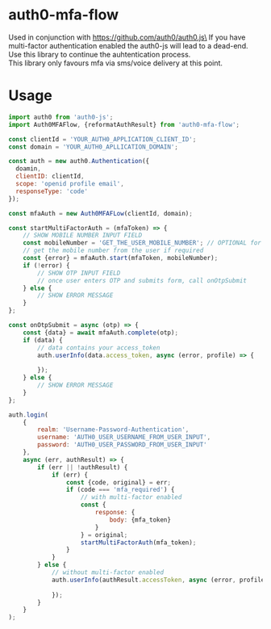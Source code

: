# auth0-mfa-flow

Used in conjunction with https://github.com/auth0/auth0.js\
If you have multi-factor authentication enabled the auth0-js will lead to a dead-end.\
Use this library to continue the auhtentication process.\
This library only favours mfa via sms/voice delivery at this point.

# Usage
```js
import auth0 from 'auth0-js';
import Auth0MFAFlow, {reformatAuthResult} from 'auth0-mfa-flow';

const clientId = 'YOUR_AUTH0_APPLICATION_CLIENT_ID';
const domain = 'YOUR_AUTH0_APLLICATION_DOMAIN';

const auth = new auth0.Authentication({
  doamin,
  clientID: clientId,
  scope: 'openid profile email',
  responseType: 'code'
});

const mfaAuth = new Auth0MFAFLow(clientId, domain);

const startMultiFactorAuth = (mfaToken) => {
	// SHOW MOBILE NUMBER INPUT FIELD
	const mobileNumber = 'GET_THE_USER_MOBILE_NUMBER'; // OPTIONAL for oob ( sms or voice )
	// get the mobile number from the user if required
	const {error} = mfaAuth.start(mfaToken, mobileNumber);
	if (!error) {
		// SHOW OTP INPUT FIELD
		// once user enters OTP and submits form, call onOtpSubmit
	} else {
		// SHOW ERROR MESSAGE
	}
};

const onOtpSubmit = async (otp) => {
	const {data} = await mfaAuth.complete(otp);
	if (data) {
		// data contains your access_token
		auth.userInfo(data.access_token, async (error, profile) => {
		
		});
	} else {
		// SHOW ERROR MESSAGE
	}
};

auth.login(
	{
		realm: 'Username-Password-Authentication',
		username: 'AUTH0_USER_USERNAME_FROM_USER_INPUT',
		password: 'AUTH0_USER_PASSWORD_FROM_USER_INPUT'
	},
	async (err, authResult) => {
		if (err || !authResult) {
			if (err) {
				const {code, original} = err;
				if (code === 'mfa_required') {
					// with multi-factor enabled
					const {
						response: {
							body: {mfa_token}
						}
					} = original;
					startMultiFactorAuth(mfa_token);
				}
			}
		} else {
			// without multi-factor enabled
			auth.userInfo(authResult.accessToken, async (error, profile) => {
		
			});
		}
	}
);
```